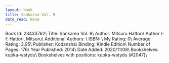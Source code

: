 ```yaml
---
layout: book
title: Sankarea Vol. 9
date_read: None
---
```


Book Id: 23433762\ 
Title: Sankarea Vol. 9\ 
Author: Mitsuru Hattori\ 
Author l-f: Hattori, Mitsuru\ 
Additional Authors: \ 
ISBN: \ 
My Rating: 0\ 
Average Rating: 3.95\ 
Publisher: Kodansha\ 
Binding: Kindle Edition\ 
Number of Pages: 176\ 
Year Published: 2014\ 
Date Added: 2020/11/08\ 
Bookshelves: kupka-wstydu\ 
Bookshelves with positions: kupka-wstydu (#2047)\ 


